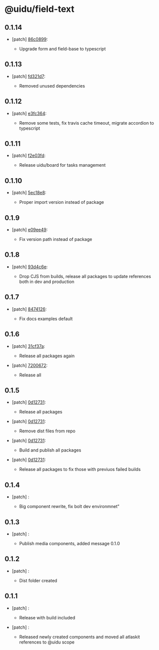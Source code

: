 # @uidu/field-text

## 0.1.14
- [patch] [86c0899](https://github.org/uidu-org/guidu/commits/86c0899):

  - Upgrade form and field-base to typescript

## 0.1.13
- [patch] [fd321d7](https://github.org/uidu-org/guidu/commits/fd321d7):

  - Removed unused dependencies

## 0.1.12
- [patch] [e3fc364](https://github.org/uidu-org/guidu/commits/e3fc364):

  - Remove some tests, fix travis cache timeout, migrate accordion to typescript

## 0.1.11
- [patch] [f2e03fd](https://github.org/uidu-org/guidu/commits/f2e03fd):

  - Release uidu/board for tasks management

## 0.1.10
- [patch] [5ec18e8](https://github.org/uidu-org/guidu/commits/5ec18e8):

  - Proper import version instead of package

## 0.1.9
- [patch] [e09ee49](https://github.org/uidu-org/guidu/commits/e09ee49):

  - Fix version path instead of package

## 0.1.8
- [patch] [93d4c6e](https://github.org/uidu-org/guidu/commits/93d4c6e):

  - Drop CJS from builds, release all packages to update references both in dev and production

## 0.1.7
- [patch] [8474126](https://github.org/uidu-org/guidu/commits/8474126):

  - Fix docs examples default

## 0.1.6
- [patch] [31cf37a](https://github.org/uidu-org/guidu/commits/31cf37a):

  - Release all packages again
- [patch] [7200672](https://github.org/uidu-org/guidu/commits/7200672):

  - Release all

## 0.1.5
- [patch] [0d12731](https://github.org/uidu-org/guidu/commits/0d12731):

  - Release all packages
- [patch] [0d12731](https://github.org/uidu-org/guidu/commits/0d12731):

  - Remove dist files from repo
- [patch] [0d12731](https://github.org/uidu-org/guidu/commits/0d12731):

  - Build and publish all packages
- [patch] [0d12731](https://github.org/uidu-org/guidu/commits/0d12731):

  - Release all packages to fix those with previuos failed builds

## 0.1.4
- [patch] :

  - Big component rewrite, fix bolt dev environmnet"

## 0.1.3
- [patch] :

  - Publish media components, added message 0.1.0

## 0.1.2
- [patch] :

  - Dist folder created

## 0.1.1
- [patch] :

  - Release with build included
- [patch] :

  - Released newly created components and moved all atlaskit references to @uidu scope
